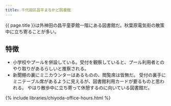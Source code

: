```yaml
---
title: 千代田区昌平まちかど図書館
---
```


{{ page.title }}は外神田の昌平童夢館一階にある図書館だ。秋葉原電気街の散策中に立ち寄ることが多い。

## 特徴

* 小学校やプールを併設している。受付を観察していると、プール利用者とのやり取りがあるらしいと推察される。
* 新聞棚の裏にミニカウンターはあるものの、閲覧席は皆無だ。
  受付の裏手にミニテーブル席があるように見えるが、図書館利用カードが要るものと思われる。
  やはり散歩中に立ち寄って休憩するのに向いている図書館だ。

{% include libraries/chiyoda-office-hours.html %}
